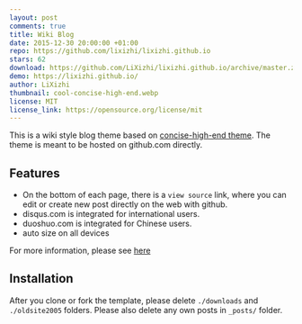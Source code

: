 ```yaml
---
layout: post
comments: true
title: Wiki Blog
date: 2015-12-30 20:00:00 +01:00
repo: https://github.com/lixizhi/lixizhi.github.io
stars: 62
download: https://github.com/LiXizhi/lixizhi.github.io/archive/master.zip
demo: https://lixizhi.github.io/
author: LiXizhi
thumbnail: cool-concise-high-end.webp
license: MIT
license_link: https://opensource.org/license/mit
---
```


This is a wiki style blog theme based on [concise-high-end theme](https://github.com/Gaohaoyang/gaohaoyang.github.io).
The theme is meant to be hosted on github.com directly.

## Features

* On the bottom of each page, there is a `view source` link, where you can edit or create new post directly on the web with github.
* disqus.com is integrated for international users.
* duoshuo.com is integrated for Chinese users.
* auto size on all devices

For more information, please see [here](https://lixizhi.github.io/about/)

## Installation

After you clone or fork the template, please delete `./downloads` and `./oldsite2005` folders. Please also delete any own posts in `_posts/` folder.
